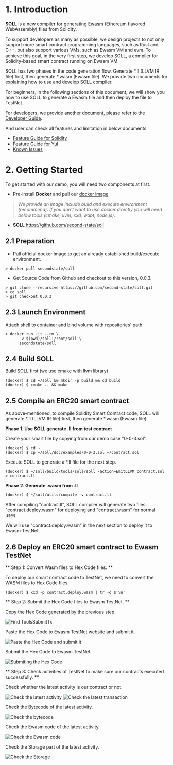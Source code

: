 [//]: # (SPDX-License-Identifier: Apache-2.0 WITH LLVM-exception)
# 1. Introduction
**SOLL** is a new compiler for generating [Ewasm](https://github.com/ewasm) (Ethereum flavored WebAssembly) files from Solidity.

To support developers as many as possible, we design projects to not only support more smart contract programming languages, such as Rust and C++, but also support various VMs, such as Ewasm VM and evm. To achieve this goal, in the very first step, we develop SOLL, a compiler for Solidity-based smart contract running on Ewasm VM.

SOLL has two phases in the code generation flow. Generate *.ll (LLVM IR file) first, then generate *.wasm (Ewasm file). We provide two documents for explaining how to use and develop SOLL compiler.

For beginners, in the following sections of this document, we will show you how to use SOLL to generate a Ewasm file and then deploy the file to TestNet.

For developers, we provide another document, please refer to the [Developer Guide](doc/guides/DevGuide.md).

And user can check all features and limitation in below documents.

* [Feature Guide for Solidity](doc/guides/FeatureGuideForSolidity.md)
* [Feature Guide for Yul](doc/guides/FeatureGuideForYul.md)
* [Known Issues](doc/KnownIssues.md)

# 2. Getting Started
To get started with our demo, you will need two components at first.

- Pre-install **Docker** and pull our [docker image](https://hub.docker.com/r/secondstate/soll)
> *We provide an image include build and execute environment (recommend).
> If you don't want to use docker directly you will need below tools (cmake, llvm, xxd, wabt, node.js).*

- **SOLL** https://github.com/second-state/soll

## 2.1 Preparation
- Pull official docker image to get an already established build/execute environment.
```Shell
> docker pull secondstate/soll
```

- Get Source Code from Github and checkout to this version, 0.0.3.
```Shell
> git clone --recursive https://github.com/second-state/soll.git
> cd soll
> git checkout 0.0.3
```

## 2.3 Launch Environment
Attach shell to container and bind volume with repositories' path.
```Shell
> docker run -it --rm \
      -v $(pwd)/soll:/root/soll \
      secondstate/soll
```

## 2.4 Build SOLL
Build SOLL first (we use cmake with llvm library)
```Shell
(docker) $ cd ~/soll && mkdir -p build && cd build
(docker) $ cmake .. && make
```

## 2.5 Compile an ERC20 smart contract

As above-mentioned, to compile Solidity Smart Contract code, SOLL will generate *.ll (LLVM IR file) first, then generate *.wasm (Ewasm file).

**Phase 1. Use SOLL generate .ll from test contract**

Create your smart file by copying from our demo case "0-0-3.sol".
```shell
(docker) $ cd ~
(docker) $ cp ~/soll/doc/examples/0-0-3.sol ~/contract.sol
```

Execute SOLL to generate a *.ll file for the next step.
```shell
(docker) $ ~/soll/build/tools/soll/soll -action=EmitLLVM contract.sol > contract.ll
```
**Phase 2. Generate .wasm from .ll**

```shell
(docker) $ ~/soll/utils/compile -v contract.ll
```

After compiling "contract.ll", SOLL compiler will generate two files: "contract.deploy.wasm" for deploying and "contract.wasm" for normal uses.

We will use "contract.deploy.wasm" in the next section to deploy it to Ewasm TestNet.

## 2.6 Deploy an ERC20 smart contract to Ewasm TestNet

** Step 1: Convert Wasm files to Hex Code files. **

To deploy our smart contract code to TestNet, we need to convert the WASM files to Hex Code files.

```shell
(docker) $ xxd -p contract.deploy.wasm | tr -d $'\n'
```
** Step 2: Submit the Hex Code files to Ewasm TestNet. **

Copy the Hex Code generated by the previous step.

![Find ToolsSubmitTx](doc/images/2-6-2-SubmitTx-1.png)

Paste the Hex Code to Ewasm TestNet website and submit it.

![Paste the Hex Code and submit it](doc/images/2-6-2-SubmitTx-2.png)

Submit the Hex Code to Ewasm TestNet.

![Submiting the Hex Code](doc/images/2-6-2-SubmitTx-3.png)

** Step 3: Check activities of TestNet to make sure our contracts executed successfully. **

Check whether the latest activity is our contract or not.

![Check the latest activity](doc/images/2-6-3-CheckAct.png)
![Check the latest transaction](doc/images/2-6-3-CheckLatestTx.png)

Check the Bytecode of the latest activity.

![Check the bytecode](doc/images/2-6-3-CheckBytecode.png)

Check the Ewasm code of the latest activity.

![Check the Ewasm code](doc/images/2-6-3-CheckEwasm.png)

Check the Storage part of the latest activity.

![Check the Storage](doc/images/2-6-3-CheckStorage.png)
